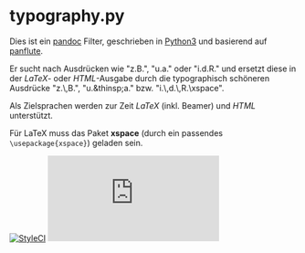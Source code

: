 # typography.py

Dies ist ein [pandoc](https://pandoc.org) Filter, geschrieben in [Python3](https://www.python.org) und basierend auf [panflute](https://github.com/sergiocorreia/panflute).

Er sucht nach Ausdrücken wie "z.B.", "u.a." oder "i.d.R." und ersetzt diese in der *LaTeX*- oder *HTML*-Ausgabe durch die typographisch schöneren Ausdrücke "z.\\,B.", "u.\&thinsp;a." bzw. "i.\\,d.\\,R.\xspace".

Als Zielsprachen werden zur Zeit *LaTeX* (inkl. Beamer) und *HTML* unterstützt. 

Für LaTeX muss das Paket **xspace** (durch ein passendes `\usepackage{xspace}`) geladen sein.

[![StyleCI](https://styleci.io/repos/112326321/shield?branch=master)](https://styleci.io/repos/112326321)
[![BCH compliance](https://bettercodehub.com/edge/badge/NMarkgraf/typography.py?branch=master)](https://bettercodehub.com/)
